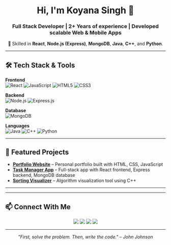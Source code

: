 <!-- Banner / Introduction -->
<h1 align="center">Hi, I'm Koyana Singh 👋</h1>
<h3 align="center">Full Stack Developer | 2+ Years of experience | Developed scalable Web & Mobile Apps</h3>

<p align="center">
  🚀 Skilled in <b>React</b>, <b>Node.js (Express)</b>, <b>MongoDB</b>, <b>Java</b>, <b>C++</b>, and <b>Python</b>.
</p>

---

## 🛠 Tech Stack & Tools  

**Frontend**  
![React](https://img.shields.io/badge/React-20232A?style=for-the-badge&logo=react&logoColor=61DAFB)
![JavaScript](https://img.shields.io/badge/JavaScript-F7DF1E?style=for-the-badge&logo=javascript&logoColor=000000)
![HTML5](https://img.shields.io/badge/HTML5-E34F26?style=for-the-badge&logo=html5&logoColor=ffffff)
![CSS3](https://img.shields.io/badge/CSS3-1572B6?style=for-the-badge&logo=css3&logoColor=ffffff)

**Backend**  
![Node.js](https://img.shields.io/badge/Node.js-339933?style=for-the-badge&logo=nodedotjs&logoColor=ffffff)
![Express.js](https://img.shields.io/badge/Express.js-000000?style=for-the-badge&logo=express&logoColor=ffffff)

**Database**  
![MongoDB](https://img.shields.io/badge/MongoDB-47A248?style=for-the-badge&logo=mongodb&logoColor=ffffff)

**Languages**  
![Java](https://img.shields.io/badge/Java-007396?style=for-the-badge&logo=openjdk&logoColor=ffffff)
![C++](https://img.shields.io/badge/C++-00599C?style=for-the-badge&logo=cplusplus&logoColor=ffffff)
![Python](https://img.shields.io/badge/Python-3776AB?style=for-the-badge&logo=python&logoColor=ffffff)

---

## 🚀 Featured Projects
- **[Portfolio Website](#)** – Personal portfolio built with HTML, CSS, JavaScript  
- **[Task Manager App](#)** – Full-stack app with React frontend, Express backend, MongoDB database  
- **[Sorting Visualizer](#)** – Algorithm visualization tool using C++  

---

<!-- ## 📊 GitHub Stats
<p align="center">
  <img src="https://github-readme-stats.vercel.app/api?username=KoyanaSingh&show_icons=true&theme=radical" height="165" />
  <img src="https://github-readme-stats.vercel.app/api/top-langs/?username=KoyanaSingh&layout=compact&theme=radical" height="165" />
</p>

<p align="center">
  <img src="https://github-readme-streak-stats.herokuapp.com/?user=KoyanaSingh&theme=radical" />
</p> -->

---

## 📫 Connect With Me
<p align="center">
  <a href="mailto:koyana.singh16@gmail.com"><img src="https://img.shields.io/badge/Email-0078D4?style=for-the-badge&logo=gmail&logoColor=white" /></a>
  <a href="mailto:hiimkoyana@gmail.com"><img src="https://img.shields.io/badge/Email%202-0078D4?style=for-the-badge&logo=gmail&logoColor=white" /></a>
  <a href="https://www.linkedin.com/in/koyana-singh/"><img src="https://img.shields.io/badge/LinkedIn-0077B5?style=for-the-badge&logo=linkedin&logoColor=white" /></a>
  <a href="https://github.com/KoyanaSingh"><img src="https://img.shields.io/badge/GitHub-181717?style=for-the-badge&logo=github&logoColor=white" /></a>
</p>

---

<!--<p align="center"><i>"Code is like humor. When you have to explain it, it’s bad." – Cory House</i></p>-->
<p align="center"><i>"First, solve the problem. Then, write the code." – John Johnson</i></p>
